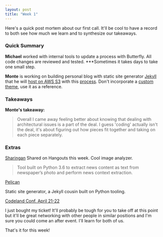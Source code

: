 ```yaml
---
layout: post
title: "Week 1"
---
```



Here's a quick post mortem about our first call. It'll be cool to have a record to both see how much we learn and to synthesize our takeaways. 


### Quick Summary

**Michael** worked with internal tools to update a process with Butterfly. All code changes are reviewed and tested. ***Sometimes it takes days to take one small step.

**Monte** is working on building personal blog with static site generator [Jekyll](https://jekyllrb.com/) that he will [host on AWS S3](https://aws.amazon.com/websites/getting-started/tutorials/) with this [process](http://docs.aws.amazon.com/gettingstarted/latest/swh/website-hosting-intro.html). Don't incorporate a [custom theme](https://github.com/roryg/ghostwriter), use it as a reference.

### Takeaways

**Monte's takeaway:**
>Overall I came away feeling better about knowing that dealing with architectural issues is a part of the deal. I guess 'coding' actually isn't the deal, it's about figuring out how pieces fit together and taking on each piece separately.

### Extras

[Sharingan](https://github.com/vipul-sharma20/sharingan/blob/master/README.md)
Shared on Hangouts this week. Cool image analyzer.

>Tool built on Python 3.6 to extract news content as text from newspaper’s photo and perform news context extraction.

[Pelican](http://docs.getpelican.com/en/stable/)

Static site generator, a Jekyll cousin built on Python tooling.

[Codeland Conf. April 21-22](http://codelandconf.com/)

I just bought my ticket! It'll probably be tough for you to take off at this point but it'll be great networking with other people in similar positions and I'm sure you could come an after event. I'll learn for both of us.


That's it for this week!

